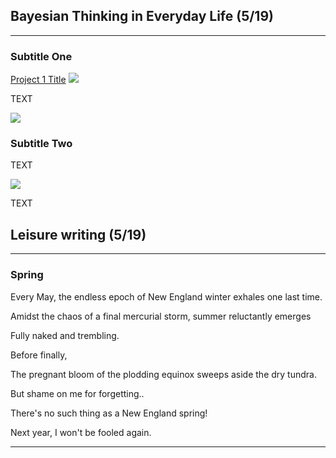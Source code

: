 ## Bayesian Thinking in Everyday Life (5/19)

---

### Subtitle One 

[Project 1 Title](/sample_page)
<img src="images/dummy_thumbnail.jpg?raw=true"/>

TEXT

<img src="images/dummy_thumbnail.jpg?raw=true"/>

### Subtitle Two

TEXT

<img src="images/dummy_thumbnail.jpg?raw=true"/>

TEXT



## Leisure writing (5/19)

---

### Spring

Every May, the endless epoch of New England winter exhales one last time.

Amidst the chaos of a final mercurial storm, summer reluctantly emerges 

Fully naked and trembling.

Before finally, 

The pregnant bloom of the plodding equinox sweeps aside the dry tundra.

But shame on me for forgetting..

There's no such thing as a New England spring!

Next year, I won't be fooled again.


---
<!-- Remove above link if you don't want to attibute -->
